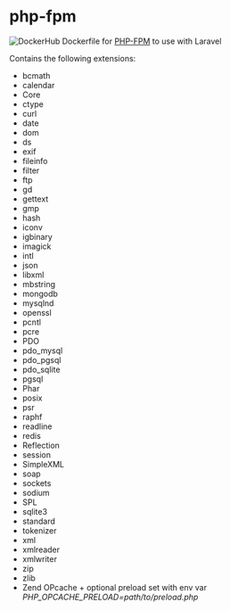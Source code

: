 # php-fpm

![DockerHub](https://img.shields.io/docker/automated/p5ych0/php-fpm.svg) Dockerfile for [PHP-FPM](https://hub.docker.com/r/p5ych0/php-fpm) to use with Laravel

Contains the following extensions:

* bcmath
* calendar
* Core
* ctype
* curl
* date
* dom
* ds
* exif
* fileinfo
* filter
* ftp
* gd
* gettext
* gmp
* hash
* iconv
* igbinary
* imagick
* intl
* json
* libxml
* mbstring
* mongodb
* mysqlnd
* openssl
* pcntl
* pcre
* PDO
* pdo_mysql
* pdo_pgsql
* pdo_sqlite
* pgsql
* Phar
* posix
* psr
* raphf
* readline
* redis
* Reflection
* session
* SimpleXML
* soap
* sockets
* sodium
* SPL
* sqlite3
* standard
* tokenizer
* xml
* xmlreader
* xmlwriter
* zip
* zlib
* Zend OPcache + optional preload set with env var _PHP_OPCACHE_PRELOAD=path/to/preload.php_
